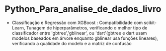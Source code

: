 # Python_Para_analise_de_dados_livro
* Classificação e Regressão com XGBoost : Compatibilidade com scikit-Learn, Tunagem de hiperparâmetros, verificando o  melhor tipo de classificador entre 'gbtree','gblinear', ou 'dart'(gbtree e dart usam modelos baseados em árvore enquanto gblinear usa funções lineares), verificando a qualidade do modelo e a matriz de confusão
